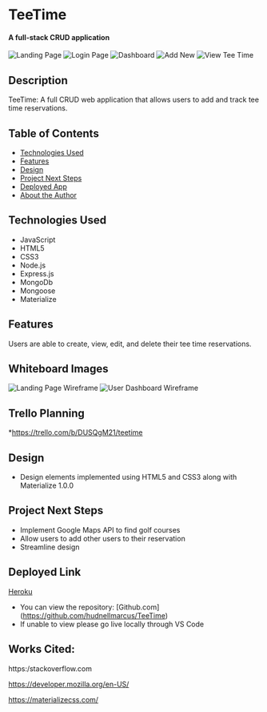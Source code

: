 # TeeTime

#### A full-stack CRUD application 
<img src="./Images/Landing Page.png" alt="Landing Page"/>
<img src="./Images/Login-page.png" alt="Login Page"/>
<img src="./Images/Dashboard.png" alt="Dashboard"/>
<img src="./Images/Add-New.png" alt="Add New"/>
<img src="./Images/Tee-Time-Show.png" alt="View Tee Time"/>

## Description
TeeTime: A full CRUD web application that allows users to add and track tee time reservations. 

## Table of Contents
* [Technologies Used](#technologiesused)
* [Features](#features)
* [Design](#design)
* [Project Next Steps](#nextsteps)
* [Deployed App](#deployment)
* [About the Author](#author)

## <a name="technologiesused"></a>Technologies Used
* JavaScript
* HTML5
* CSS3
* Node.js
* Express.js
* MongoDb
* Mongoose 
* Materialize 


## Features
Users are able to create, view, edit, and delete their tee time reservations. 

## Whiteboard Images
<img src="./Images/Landing-Page-Wireframe.png" alt="Landing Page Wireframe"/>
<img src="./Images/Dashboard-Wireframe.png" alt="User Dashboard Wireframe"/>

## Trello Planning
*https://trello.com/b/DUSQgM21/teetime

## <a name="design"></a>Design
* Design elements implemented using HTML5 and CSS3 along with Materialize 1.0.0 


## <a name="nextsteps"></a>Project Next Steps
* Implement Google Maps API to find golf courses
* Allow users to add other users to their reservation
* Streamline design 



## <a name="deployment"></a>Deployed Link
[Heroku](https://teetime0213.herokuapp.com) 

* You can view the repository:
[Github.com] (https://github.com/hudnellmarcus/TeeTime)
* If unable to view please go live locally through VS Code
    
## Works Cited:

https:/stackoverflow.com

https://developer.mozilla.org/en-US/

https://materializecss.com/

















